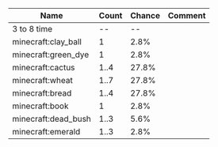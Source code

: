 | Name                | Count | Chance | Comment |
| ------------------- | ----- | ------ | ------- |
| 3 to 8 time         |    -- |     -- |         |
| minecraft:clay_ball |     1 |   2.8% |         |
| minecraft:green_dye |     1 |   2.8% |         |
| minecraft:cactus    |  1..4 |  27.8% |         |
| minecraft:wheat     |  1..7 |  27.8% |         |
| minecraft:bread     |  1..4 |  27.8% |         |
| minecraft:book      |     1 |   2.8% |         |
| minecraft:dead_bush |  1..3 |   5.6% |         |
| minecraft:emerald   |  1..3 |   2.8% |         |